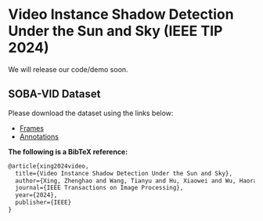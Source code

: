 # Video Instance Shadow Detection Under the Sun and Sky (IEEE TIP 2024)

We will release our code/demo soon.

## SOBA-VID Dataset
Please download the dataset using the links below:
- [Frames](https://mycuhk-my.sharepoint.com/:u:/g/personal/1155147234_link_cuhk_edu_hk/EU7sNL-Kk25Bg9wrirLm-qoBGQsE3W6RyLy8BPgLzugA4Q?e=9Dxfbo)
- [Annotations](https://mycuhk-my.sharepoint.com/:u:/g/personal/1155147234_link_cuhk_edu_hk/EbFInjUGCcBNtfF9AbAUk10BcMQHEIB5CbsiWKfu0D4A1w?e=iBVfVY)

**The following is a BibTeX reference:**

``` latex
@article{xing2024video,
  title={Video Instance Shadow Detection Under the Sun and Sky},
  author={Xing, Zhenghao and Wang, Tianyu and Hu, Xiaowei and Wu, Haoran and Fu, Chi-Wing and Heng, Pheng-Ann},
  journal={IEEE Transactions on Image Processing},
  year={2024},
  publisher={IEEE}
}
```
